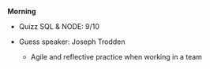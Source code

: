 **Morning**
- Quizz SQL & NODE: 9/10

- Guess speaker: Joseph Trodden
    - Agile and reflective practice when working in a team